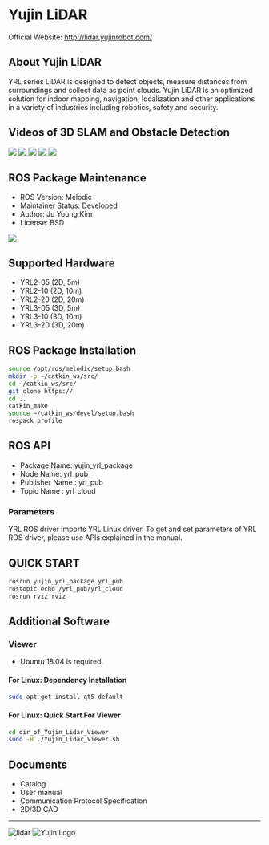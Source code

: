 # Yujin LiDAR
Official Website: http://lidar.yujinrobot.com/

## About Yujin LiDAR

YRL series LiDAR is designed to detect objects, measure distances from surroundings and collect data as point clouds. Yujin LiDAR is an optimized solution for indoor mapping, navigation, localization and other applications in a variety of industries including robotics, safety and security.
## Videos of 3D SLAM and Obstacle Detection
![](slam_F1.gif)
![](slam_F1_2.gif)
![](od_1.gif)
![](od_2.gif)
![](od_3.gif)

## ROS Package Maintenance

- ROS Version: Melodic
- Maintainer Status: Developed
- Author: Ju Young Kim
- License: BSD

![](github_rosdriver.gif)

## Supported Hardware

- YRL2-05 (2D, 5m)
- YRL2-10 (2D, 10m)
- YRL2-20 (2D, 20m)
- YRL3-05 (3D, 5m)
- YRL3-10 (3D, 10m)
- YRL3-20 (3D, 20m)

## ROS Package Installation

```bash
source /opt/ros/melodic/setup.bash
mkdir -p ~/catkin_ws/src/
cd ~/catkin_ws/src/
git clone https://
cd ..
catkin_make
source ~/catkin_ws/devel/setup.bash
rospack profile
```

## ROS API
- Package Name: yujin_yrl_package
- Node Name: yrl_pub
- Publisher Name : yrl_pub
- Topic Name : yrl_cloud
### Parameters
YRL ROS driver imports YRL Linux driver. To get and set parameters of YRL ROS driver, please use APIs explained in the manual.

## QUICK START
```bash
rosrun yujin_yrl_package yrl_pub
rostopic echo /yrl_pub/yrl_cloud
rosrun rviz rviz
```
## Additional Software
### Viewer
- Ubuntu 18.04 is required.
#### For Linux: Dependency Installation
```bash
sudo apt-get install qt5-default
```
#### For Linux: Quick Start For Viewer
```bash
cd dir_of_Yujin_Lidar_Viewer
sudo -H ./Yujin_Lidar_Viewer.sh
```
## Documents
- Catalog
- User manual
- Communication Protocol Specification
- 2D/3D CAD
------------------------------------------------------------------------
![lidar](https://upload.wikimedia.org/wikipedia/commons/2/22/Yujin_lidar.jpg "Yujin Lidar")
![Yujin Logo](https://upload.wikimedia.org/wikipedia/commons/0/0f/Yujinrobot_logo.png "Yujin Logo")
